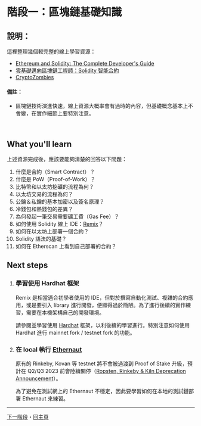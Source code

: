 # 階段一：區塊鏈基礎知識

## 說明：
這裡整理幾個較完整的線上學習資源：

- [Ethereum and Solidity: The Complete Developer's Guide](https://www.udemy.com/course/ethereum-and-solidity-the-complete-developers-guide/)
- [零基礎邁向區塊鏈工程師：Solidity 智能合約](https://hahow.in/courses/5b3cdd6ed03140001eebeadc)
- [CryptoZombies](https://cryptozombies.io/)
  
####  備註：
- 區塊鏈技術演進快速，線上資源大概率會有過時的內容，但基礎概念基本上不會變，在實作細節上要特別注意。

<br/>

## What you'll learn
上述資源完成後，應該要能夠清楚的回答以下問題：
1. 什麼是合約（Smart Contract）？
2. 什麼是 PoW（Proof-of-Work）？
3. 比特幣和以太坊挖礦的流程為何？
4. 以太坊交易的流程為何？
5. 公鑰＆私鑰的基本加密以及簽名原理？
6. 冷錢包和熱錢包的差異？
7. 為何發起一筆交易需要礦工費（Gas Fee）？
8. 如何使用 Solidity 線上 IDE：[Remix](https://remix.ethereum.org/)？
9. 如何在以太坊上部署一個合約？
10. Solidity 語法的基礎？
11. 如何在 Etherscan 上看到自己部署的合約？

## Next steps

1. ### 學習使用 Hardhat 框架
  
    Remix 是相當適合初學者使用的 IDE，但對於撰寫自動化測試、複雜的合約應用，或是要引入 library 進行開發，便顯得過於簡陋。為了進行後續的實作練習，需要在本機架構自己的開發環境。
  
    請參閱並學習使用 [Hardhat](https://hardhat.org/) 框架，以利後續的學習進行。特別注意如何使用 Hardhat 進行 mainnet fork / testnet fork 的功能。

2. ### 在 local 執行 [Ethernaut](https://github.com/OpenZeppelin/ethernaut)
  
    原有的 Rinkeby, Kovan 等 testnet 將不會被過渡到 Proof of Stake 升級，預計在 Q2/Q3 2023 前會陸續關停（[Ropsten, Rinkeby & Kiln Deprecation Announcement](https://blog.ethereum.org/2022/06/21/testnet-deprecation/)）。

    為了避免在測試網上的 Ethernaut 不穩定，因此要學習如何在本地的測試鏈部署 Ethernaut 來練習。


---
[下一階段](../section2/README.md)・[回主頁](../README.md)
